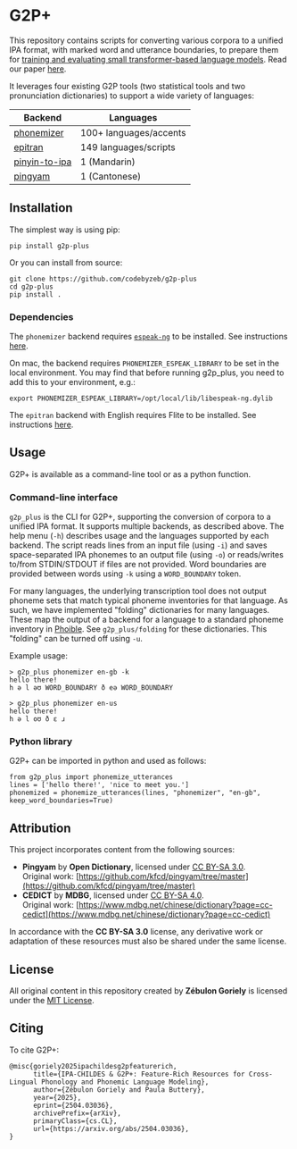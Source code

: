 # G2P+

This repository contains scripts for converting various corpora to a unified IPA format, with marked word and utterance boundaries, to prepare them for [training and evaluating small transformer-based language models](https://github.com/codebyzeb/PhonemeTransformers). Read our paper [here](
https://arxiv.org/abs/2504.03036).

It leverages four existing G2P tools (two statistical tools and two pronunciation dictionaries) to support a wide variety of languages:

| Backend        | Languages   |
|------------------|--------|
| [phonemizer](https://github.com/bootphon/phonemizer)           | 100+ languages/accents    |
| [epitran](https://github.com/dmort27/epitran)          | 149 languages/scripts     |
| [pinyin-to-ipa](https://github.com/stefantaubert/pinyin-to-ipa)         | 1 (Mandarin)     |
| [pingyam](https://github.com/kfcd/pingyam/blob/master/pingyambiu)           | 1 (Cantonese)     |


## Installation

The simplest way is using pip:

```
pip install g2p-plus
```

Or you can install from source:

```
git clone https://github.com/codebyzeb/g2p-plus
cd g2p-plus
pip install .
```

### Dependencies

The `phonemizer` backend requires [`espeak-ng`](https://github.com/espeak-ng/espeak-ng) to be installed. See instructions [here](https://bootphon.github.io/phonemizer/install.html).

On mac, the backend requires `PHONEMIZER_ESPEAK_LIBRARY` to be set in the local environment. You may find that before running g2p_plus, you need to add this to your environment, e.g.:

```
export PHONEMIZER_ESPEAK_LIBRARY=/opt/local/lib/libespeak-ng.dylib
```

The `epitran` backend with English requires Flite to be installed. See instructions [here](https://github.com/dmort27/epitran#installation-of-flite-for-english-g2p). 

## Usage

G2P+ is available as a command-line tool or as a python function. 

### Command-line interface

`g2p_plus` is the CLI for G2P+, supporting the conversion of corpora to a unified IPA format. It supports multiple backends, as described above. The help menu (`-h`) describes usage and the languages supported by each backend. The script reads lines from an input file (using `-i`) and saves space-separated IPA phonemes to an output file (using `-o`) or reads/writes to/from STDIN/STDOUT if files are not provided. Word boundaries are provided between words using `-k` using a `WORD_BOUNDARY` token.

For many languages, the underlying transcription tool does not output phoneme sets that match typical phoneme inventories for that language. As such, we have implemented "folding" dictionaries for many languages. These map the output of a backend for a language to a standard phoneme inventory in [Phoible](https://phoible.org/). See `g2p_plus/folding` for these dictionaries. This "folding" can be turned off using `-u`. 

Example usage:

```
> g2p_plus phonemizer en-gb -k
hello there!
h ə l əʊ WORD_BOUNDARY ð eə WORD_BOUNDARY

> g2p_plus phonemizer en-us
hello there!
h ə l oʊ ð ɛ ɹ
```

### Python library

G2P+ can be imported in python and used as follows:

```
from g2p_plus import phonemize_utterances
lines = ['hello there!', 'nice to meet you.']
phonemized = phonemize_utterances(lines, "phonemizer", "en-gb", keep_word_boundaries=True)
```

## Attribution

This project incorporates content from the following sources:

<!-- - **Phoible** by **Moran, Steven & McCloy, Daniel**, licensed under [CC BY-SA 3.0](https://creativecommons.org/licenses/by-sa/3.0/).  
  Original work: [https://phoible.org/](https://phoible.org/)  -->
- **Pingyam** by **Open Dictionary**, licensed under [CC BY-SA 3.0](https://creativecommons.org/licenses/by-sa/3.0/).  
  Original work: [https://github.com/kfcd/pingyam/tree/master](https://github.com/kfcd/pingyam/tree/master) 
- **CEDICT** by **MDBG**, licensed under [CC BY-SA 4.0](https://creativecommons.org/licenses/by-sa/4.0/).  
  Original work: [https://www.mdbg.net/chinese/dictionary?page=cc-cedict](https://www.mdbg.net/chinese/dictionary?page=cc-cedict) 

In accordance with the **CC BY-SA 3.0** license, any derivative work or adaptation of these resources must also be shared under the same license.

## License

All original content in this repository created by **Zébulon Goriely** is licensed under the [MIT License](https://github.com/codebyzeb/g2p-plus/blob/main/LICENSE). 

## Citing

To cite G2P+:

```
@misc{goriely2025ipachildesg2pfeaturerich,
      title={IPA-CHILDES & G2P+: Feature-Rich Resources for Cross-Lingual Phonology and Phonemic Language Modeling}, 
      author={Zébulon Goriely and Paula Buttery},
      year={2025},
      eprint={2504.03036},
      archivePrefix={arXiv},
      primaryClass={cs.CL},
      url={https://arxiv.org/abs/2504.03036}, 
}
```
